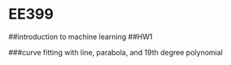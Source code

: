 # EE399
##introduction to machine learning
##HW1

###curve fitting with line, parabola, and 19th degree polynomial
